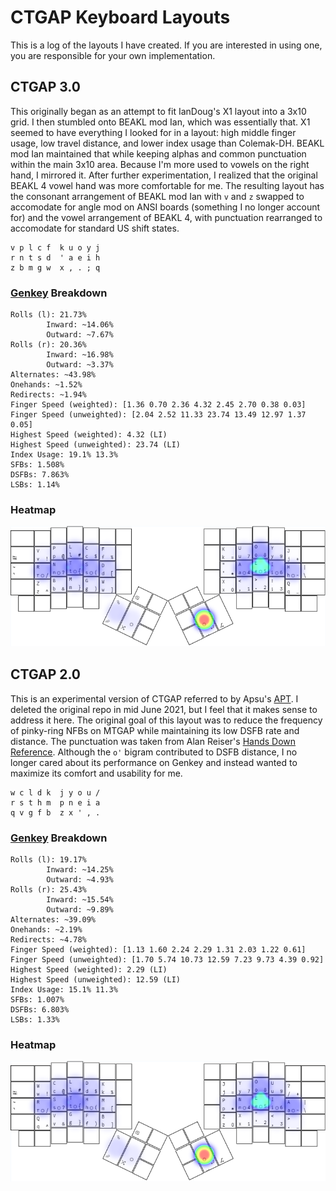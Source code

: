 # CTGAP Keyboard Layouts

This is a log of the layouts I have created. If you are interested in using one, you are responsible for your own implementation.

## CTGAP 3.0

This originally began as an attempt to fit IanDoug's X1 layout into a 3x10 grid. I then stumbled onto BEAKL mod Ian, which was essentially that. X1 seemed to have everything I looked for in a layout: high middle finger usage, low travel distance, and lower index usage than Colemak-DH. BEAKL mod Ian maintained that while keeping alphas and common punctuation within the main 3x10 area. Because I'm more used to vowels on the right hand, I mirrored it. After further experimentation, I realized that the original BEAKL 4 vowel hand was more comfortable for me. The resulting layout has the consonant arrangement of BEAKL mod Ian with `v` and `z` swapped to accomodate for angle mod on ANSI boards (something I no longer account for) and the vowel arrangement of BEAKL 4, with punctuation rearranged to accomodate for standard US shift states.

```
v p l c f  k u o y j
r n t s d  ' a e i h
z b m g w  x , . ; q
```

### [Genkey](https://github.com/semilin/genkey) Breakdown

```
Rolls (l): 21.73%
        Inward: ~14.06%
        Outward: ~7.67%
Rolls (r): 20.36%
        Inward: ~16.98%
        Outward: ~3.37%
Alternates: ~43.98%
Onehands: ~1.52%
Redirects: ~1.94%
Finger Speed (weighted): [1.36 0.70 2.36 4.32 2.45 2.70 0.38 0.03]
Finger Speed (unweighted): [2.04 2.52 11.33 23.74 13.49 12.97 1.37 0.05]
Highest Speed (weighted): 4.32 (LI)
Highest Speed (unweighted): 23.74 (LI)
Index Usage: 19.1% 13.3%
SFBs: 1.508%
DSFBs: 7.863%
LSBs: 1.14%
```

### Heatmap

![Heatmap](https://github.com/CTGAP/ctgap-keyboard-layout/blob/main/klanext/ctgap-3.en.ergodox_heatmap.PNG?raw=true)

## CTGAP 2.0

This is an experimental version of CTGAP referred to by Apsu's [APT](https://github.com/Apsu/APT). I deleted the original repo in mid June 2021, but I feel that it makes sense to address it here. The original goal of this layout was to reduce the frequency of pinky-ring NFBs on MTGAP while maintaining its low DSFB rate and distance. The punctuation was taken from Alan Reiser's [Hands Down Reference](https://sites.google.com/alanreiser.com/handsdown#h.s6920vg5spfm). Although the `o'` bigram contributed to DSFB distance, I no longer cared about its performance on Genkey and instead wanted to maximize its comfort and usability for me.

```
w c l d k  j y o u /
r s t h m  p n e i a
q v g f b  z x ' , .
```

### [Genkey](https://github.com/semilin/genkey) Breakdown

```
Rolls (l): 19.17%
        Inward: ~14.25%
        Outward: ~4.93%
Rolls (r): 25.43%
        Inward: ~15.54%
        Outward: ~9.89%
Alternates: ~39.09%
Onehands: ~2.19%
Redirects: ~4.78%
Finger Speed (weighted): [1.13 1.60 2.24 2.29 1.31 2.03 1.22 0.61]
Finger Speed (unweighted): [1.70 5.74 10.73 12.59 7.23 9.73 4.39 0.92]
Highest Speed (weighted): 2.29 (LI)
Highest Speed (unweighted): 12.59 (LI)
Index Usage: 15.1% 11.3%
SFBs: 1.007%
DSFBs: 6.803%
LSBs: 1.33%
```

### Heatmap

![Heatmap](https://github.com/CTGAP/ctgap-keyboard-layout/blob/main/klanext/ctgap-2.en.ergodox_heatmap.PNG?raw=true)
